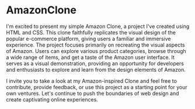 # AmazonClone
I'm excited to present my simple Amazon Clone, a project I've created using HTML and CSS. This clone faithfully replicates the visual design of the popular e-commerce platform, giving users a familiar and immersive experience.
The project focuses primarily on recreating the visual aspects of Amazon. Users can explore various product categories, browse through a wide range of items, and get a taste of the Amazon user interface.
It serves as a visual demonstration, providing an opportunity for developers and enthusiasts to explore and learn from the design elements of Amazon.


I invite you to take a look at my Amazon-inspired Clone and feel free to contribute, provide feedback, or use this project as a starting point for your own ventures. Let's continue to push the boundaries of web design and create captivating online experiences.
